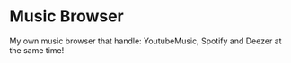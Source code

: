 # Music Browser
 My own music browser that handle: YoutubeMusic, Spotify and Deezer at the same time!
